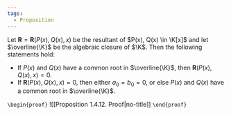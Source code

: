 ```yaml
---
tags:
  - Proposition
---
```

Let $\mathbf{R} = \mathbf{R}(P(x),Q(x),x)$ be the resultant of $P(x), Q(x) \in \K[x]$ and let $\overline{\K}$ be the algebraic closure of $\K$. Then the following statements hold:
- If $P(x)$ and $Q(x)$ have a common root in $\overline{\K}$, then $\mathbf{R}(P(x),Q(x),x) = 0$.
- If $\mathbf{R}(P(x),Q(x),x) = 0$, then either $a_{0} = b_{0} = 0$, or else $P(x)$ and $Q(x)$ have a common root in $\overline{\K}$.

`\begin{proof}`
![[Proposition 1.4.12. Proof|no-title]]
`\end{proof}`
